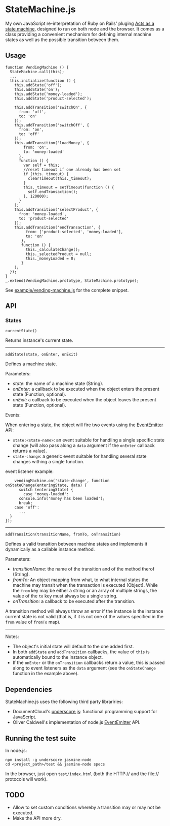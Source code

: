 # StateMachine.js

My own JavaScript re-interpretation of Ruby on Rails' pluging [Acts as a state machine](https://github.com/rubyist/aasm), designed to run on both node and the browser.
It comes as a class providing a convenient mechanism for defining internal machine states as well as the possible transition between them.

## Usage


    function VendingMachine () {
      StateMachine.call(this);
      ...
      this.initialize(function () {
        this.addState('off');
        this.addState('on');
        this.addState('money-loaded');
        this.addState('product-selected');

        this.addTransition('switchOn', {
          from: 'off',
          to: 'on'
        });
        this.addTransition('switchOff', {
          from: 'on',
          to: 'off'
        });
        this.addTransition('loadMoney', {
            from: 'on',
            to: 'money-loaded'
          },
          function () {
            var self = this;
            //reset timeout if one already has been set
            if (this._timeout) {
              clearTimeout(this._timeout);
            }
            this._timeout = setTimeout(function () {
              self.endTransaction();
            }, 120000);
          }
        );
        this.addTransition('selectProduct', {
          from: 'money-loaded',
          to: 'product-selected'
        });
        this.addTransition('endTransaction', {
             from: ['product-selected', 'money-loaded'],
             to: 'on'
           },
           function () {
             this._calculateChange();
             this._selectedProduct = null;
             this._moneyLoaded = 0;
           }
        );
      });
    }
    _.extend(VendingMachine.prototype, StateMachine.prototype);


See [example/vending-machine.js](https://github.com/afiore/stateMachine.js/blob/master/example/vending-machine.js) for the complete snippet.


## API

### States

    currentState()

Returns instance's current state.

---

    addState(state, onEnter, onExit)

Defines a machine state.

Parameters:

- _state_: the name of a machine state (String).
- _onEnter:_ a callback to be executed when the object enters the present state (Function, optional).
- _onExit:_ a callback to be executed when the object leaves the present state (Function, optional).

Events:

When entering a state, the object will fire two events using the [EventEmitter](http://nodejs.org/docs/v0.4.7/api/events.html) API:

- `state:<state-name>`: an event suitable for handling a single specific state change (will also pass along a `data` argument if the `onEnter` callback returns a value).
- `state-change`: a generic event suitable for handling several state changes withing a single function.

event listener example:

        vendingMachine.on('state-change', function onStateChange(enteringState, data) {
          switch (enteringState) {
            case 'money-loaded':
          console.info('money has been loaded');
          break;
        case 'off':
          ...
      }
    });

---

    addTransition(transitionName, fromTo, onTransition)

Defines a valid transition between machine states and implements it dynamically as a callable instance method.

Parameters:

- _transitionName:_ the name of the transition and of the method therof (String).
- _fromTo:_  An object mapping from what, to what internal states the machine may transit when the transaction is executed (Object). 
  While the `from` key may be either a string or an array of multiple strings, the value of the `to` key must always be a single string.
- _onTransition:_ a callback to be executed after the transition.

A transition method will always throw an error if the instance is the instance current state is not valid (that is, if it is not one of the values specified in the `from` value of `fromTo` map).

---

Notes:

- The object's initial state will default to the one added first.
- In both `addState` and `addTransition` callbacks, the value of `this` is automatically bound to the instance object.
- If the `onEnter` or the `onTransition` callbacks return a value, this is passed along to event listeners as the `data` argument (see the `onStateChange` function in the example above).


## Dependencies

StateMachine.js uses the following third party librariries:

* DocumentCloud's [underscore.js](http://documentcloud.github.com/underscore): functional programming support for JavaScript.
* Oliver Caldwell's implementation of node.js [EventEmitter](https://github.com/Wolfy87/EventEmitter/) API.

## Running the test suite

In node.js:

    npm install -g underscore jasmine-node
    cd <project_path>/test && jasmine-node specs

In the browser, just open `test/index.html` (both the HTTP:// and the file:// protocols will work).

## TODO

- Allow to set custom conditions whereby a transition may or may not be executed.
- Make the API more dry.


